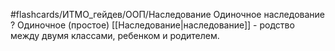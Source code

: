 #flashcards/ИТМО_гейдев/ООП/Наследование
Одиночное наследование
?
Одиночное (простое) [[Наследование|наследование]] - родство между двумя классами, ребенком и родителем.

